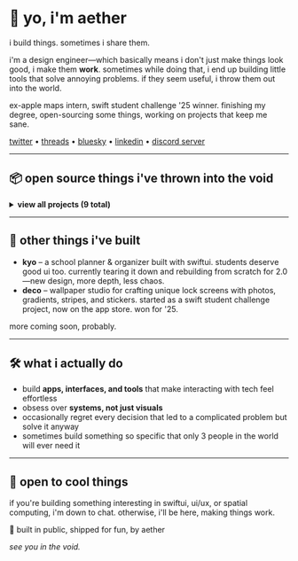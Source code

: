 # 👋 yo, i'm aether

i build things. sometimes i share them.

i'm a design engineer—which basically means i don't just make things look good, i make them **work**. sometimes while doing that, i end up building little tools that solve annoying problems. if they seem useful, i throw them out into the world.

ex-apple maps intern, swift student challenge '25 winner. finishing my degree, open-sourcing some things, working on projects that keep me sane.

[twitter](https://x.com/AetherAurelia) • [threads](https://www.threads.net/@aetheraurelia) • [bluesky](https://bsky.app/profile/aethers.world) • [linkedin](https://www.linkedin.com/in/willjones24) • [discord server](https://discord.gg/6NHhAvwbXV)



---

## 📦 open source things i've thrown into the void

<details>
<summary><strong>view all projects (9 total)</strong></summary>

| | project | what it does |
|---|---------|--------------|
| <img src="https://github.com/Aeastr/Portal/blob/main/assets/icon.png" alt="Portal" width="45"> | **[Portal](https://github.com/Aeastr/Portal)** | seamless element transitions across root, sheets, and navigation pushes in SwiftUI. flexible af. portals, basically. |
| <img src="https://github.com/Aeastr/MenuWithAView/blob/main/assets/icon.png" alt="MenuWithAView" width="45"> | **[MenuWithAView](https://github.com/Aeastr/MenuWithAView)** | imessage has a really cool menu accessory, this lets you add your own to any context menu. private for some reason, now public. |
| <img src="https://github.com/Aeastr/RenderMeThis/blob/main/assets/icon.png" alt="RenderMeThis" width="45"> | **[RenderMeThis](https://github.com/Aeastr/RenderMeThis)** | useful for optimizing view rendering/computation. needed it during deco development, hope others find use. |
| <img src="https://github.com/Aeastr/NotchMyProblem/blob/main/assets/icon.png" alt="NotchMyProblem" width="45"> | **[NotchMyProblem](https://github.com/Aeastr/NotchMyProblem)** | wanted buttons that perfectly hug the iphone cutout. positioning shouldn't be that hard, so i made this. |
| <img src="https://github.com/Aeastr/GlowGetter/blob/main/assets/icon.png" alt="GlowGetter" width="45"> | **[GlowGetter](https://github.com/Aeastr/GlowGetter)** | elements being brighter than the rest of the screen seemed cool for some UI ideas. this lets you do that. |
| <img src="https://github.com/Aeastr/LogOutLoud/blob/main/assets/icon.png" alt="LogOutLoud" width="45"> | **[LogOutLoud](https://github.com/Aeastr/LogOutLoud)** | just what i use for logs in my apps. centralized and less boilerplate. |
| <img src="https://github.com/Aeastr/GlyphMeThat/blob/main/assets/icon.png" alt="GlyphMeThat" width="45"> | **[GlyphMeThat](https://github.com/Aeastr/GlyphMeThat)** | genmojis are kinda fun, they're backed by NSAdaptiveImageGlyph. wasn't exposed for SwiftUI + couldn't get them as images. this fixes that. |
| <img src="https://github.com/Aeastr/CursorBounds/blob/main/assets/icon.png" alt="CursorBounds" width="45"> | **[CursorBounds](https://github.com/Aeastr/CursorBounds)** | needed precise text cursor positions on macOS. accessibility API helped, but it's weird. now it's a package. |
| <img src="https://github.com/Aeastr/Garnish/blob/main/assets/icon.png" alt="Garnish" width="45"> | **[Garnish](https://github.com/Aeastr/Garnish)** | UI colors should just *work*. this helps. |

</details>

---

## 🚀 other things i've built
- **kyo** – a school planner & organizer built with swiftui. students deserve good ui too. currently tearing it down and rebuilding from scratch for 2.0—new design, more depth, less chaos.
- **deco** – wallpaper studio for crafting unique lock screens with photos, gradients, stripes, and stickers. started as a swift student challenge project, now on the app store. won for '25.

more coming soon, probably.

---

## 🛠 what i actually do
- build **apps, interfaces, and tools** that make interacting with tech feel effortless
- obsess over **systems, not just visuals**
- occasionally regret every decision that led to a complicated problem but solve it anyway
- sometimes build something so specific that only 3 people in the world will ever need it

---

## 🤝 open to cool things
if you're building something interesting in swiftui, ui/ux, or spatial computing, i'm down to chat. otherwise, i'll be here, making things work.

👾 built in public, shipped for fun, by aether

_see you in the void._
